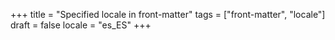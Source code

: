 +++
title = "Specified locale in front-matter"
tags = ["front-matter", "locale"]
draft = false
locale = "es_ES"
+++
